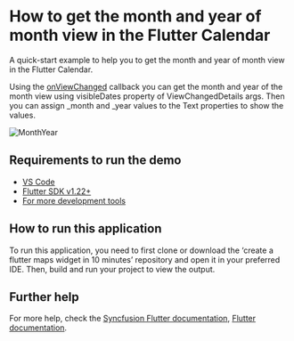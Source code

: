 # How to get the month and year of month view in the Flutter Calendar

A quick-start example to help you to get the month and year of month view in the Flutter Calendar.

Using the [onViewChanged](https://pub.dev/documentation/syncfusion_flutter_calendar/latest/calendar/SfCalendar/onViewChanged.html) callback you can get the month and year of the month view using visibleDates property of ViewChangedDetails args. Then you can assign _month and _year values to the Text properties to show the values.

![MonthYear](https://user-images.githubusercontent.com/46158936/205004299-8e201748-d92a-4807-ba4b-863921cdff07.gif)

## Requirements to run the demo
* [VS Code](https://code.visualstudio.com/download)
* [Flutter SDK v1.22+](https://flutter.dev/docs/development/tools/sdk/overview)
* [For more development tools](https://flutter.dev/docs/development/tools/devtools/overview)

## How to run this application
To run this application, you need to first clone or download the ‘create a flutter maps widget in 10 minutes’ repository and open it in your preferred IDE. Then, build and run your project to view the output.

## Further help
For more help, check the [Syncfusion Flutter documentation](https://help.syncfusion.com/flutter/introduction/overview),
 [Flutter documentation](https://flutter.dev/docs/get-started/install).
